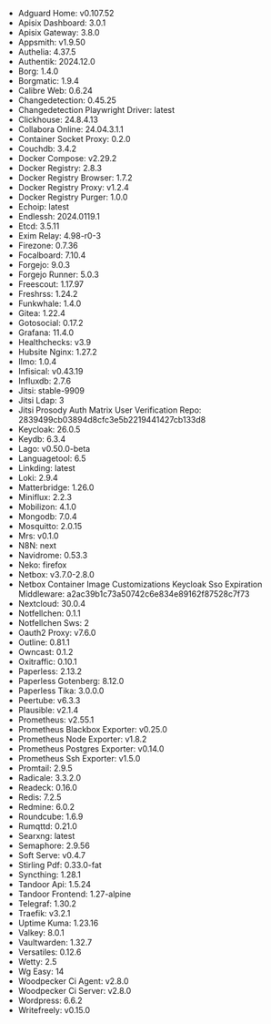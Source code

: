* Adguard Home: v0.107.52
* Apisix Dashboard: 3.0.1
* Apisix Gateway: 3.8.0
* Appsmith: v1.9.50
* Authelia: 4.37.5
* Authentik: 2024.12.0
* Borg: 1.4.0
* Borgmatic: 1.9.4
* Calibre Web: 0.6.24
* Changedetection: 0.45.25
* Changedetection Playwright Driver: latest
* Clickhouse: 24.8.4.13
* Collabora Online: 24.04.3.1.1
* Container Socket Proxy: 0.2.0
* Couchdb: 3.4.2
* Docker Compose: v2.29.2
* Docker Registry: 2.8.3
* Docker Registry Browser: 1.7.2
* Docker Registry Proxy: v1.2.4
* Docker Registry Purger: 1.0.0
* Echoip: latest
* Endlessh: 2024.0119.1
* Etcd: 3.5.11
* Exim Relay: 4.98-r0-3
* Firezone: 0.7.36
* Focalboard: 7.10.4
* Forgejo: 9.0.3
* Forgejo Runner: 5.0.3
* Freescout: 1.17.97
* Freshrss: 1.24.2
* Funkwhale: 1.4.0
* Gitea: 1.22.4
* Gotosocial: 0.17.2
* Grafana: 11.4.0
* Healthchecks: v3.9
* Hubsite Nginx: 1.27.2
* Ilmo: 1.0.4
* Infisical: v0.43.19
* Influxdb: 2.7.6
* Jitsi: stable-9909
* Jitsi Ldap: 3
* Jitsi Prosody Auth Matrix User Verification Repo: 2839499cb03894d8cfc3e5b2219441427cb133d8
* Keycloak: 26.0.5
* Keydb: 6.3.4
* Lago: v0.50.0-beta
* Languagetool: 6.5
* Linkding: latest
* Loki: 2.9.4
* Matterbridge: 1.26.0
* Miniflux: 2.2.3
* Mobilizon: 4.1.0
* Mongodb: 7.0.4
* Mosquitto: 2.0.15
* Mrs: v0.1.0
* N8N: next
* Navidrome: 0.53.3
* Neko: firefox
* Netbox: v3.7.0-2.8.0
* Netbox Container Image Customizations Keycloak Sso Expiration Middleware: a2ac39b1c73a50742c6e834e89162f87528c7f73
* Nextcloud: 30.0.4
* Notfellchen: 0.1.1
* Notfellchen Sws: 2
* Oauth2 Proxy: v7.6.0
* Outline: 0.81.1
* Owncast: 0.1.2
* Oxitraffic: 0.10.1
* Paperless: 2.13.2
* Paperless Gotenberg: 8.12.0
* Paperless Tika: 3.0.0.0
* Peertube: v6.3.3
* Plausible: v2.1.4
* Prometheus: v2.55.1
* Prometheus Blackbox Exporter: v0.25.0
* Prometheus Node Exporter: v1.8.2
* Prometheus Postgres Exporter: v0.14.0
* Prometheus Ssh Exporter: v1.5.0
* Promtail: 2.9.5
* Radicale: 3.3.2.0
* Readeck: 0.16.0
* Redis: 7.2.5
* Redmine: 6.0.2
* Roundcube: 1.6.9
* Rumqttd: 0.21.0
* Searxng: latest
* Semaphore: 2.9.56
* Soft Serve: v0.4.7
* Stirling Pdf: 0.33.0-fat
* Syncthing: 1.28.1
* Tandoor Api: 1.5.24
* Tandoor Frontend: 1.27-alpine
* Telegraf: 1.30.2
* Traefik: v3.2.1
* Uptime Kuma: 1.23.16
* Valkey: 8.0.1
* Vaultwarden: 1.32.7
* Versatiles: 0.12.6
* Wetty: 2.5
* Wg Easy: 14
* Woodpecker Ci Agent: v2.8.0
* Woodpecker Ci Server: v2.8.0
* Wordpress: 6.6.2
* Writefreely: v0.15.0
